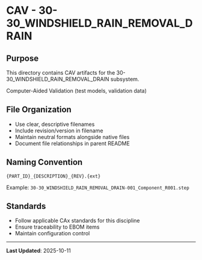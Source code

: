 # CAV - 30-30_WINDSHIELD_RAIN_REMOVAL_DRAIN

## Purpose

This directory contains CAV artifacts for the 30-30_WINDSHIELD_RAIN_REMOVAL_DRAIN subsystem.

Computer-Aided Validation (test models, validation data)

## File Organization

- Use clear, descriptive filenames
- Include revision/version in filename
- Maintain neutral formats alongside native files
- Document file relationships in parent README

## Naming Convention

```
{PART_ID}_{DESCRIPTION}_{REV}.{ext}
```

Example: `30-30_WINDSHIELD_RAIN_REMOVAL_DRAIN-001_Component_R001.step`

## Standards

- Follow applicable CAx standards for this discipline
- Ensure traceability to EBOM items
- Maintain configuration control

---

**Last Updated**: 2025-10-11
